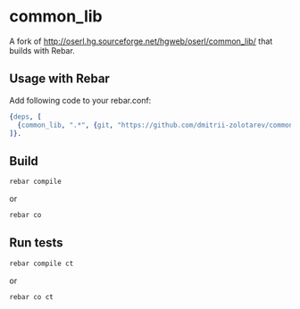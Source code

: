 # common_lib

A fork of http://oserl.hg.sourceforge.net/hgweb/oserl/common_lib/ that builds with Rebar.

## Usage with Rebar

Add following code to your rebar.conf:

```erlang
{deps, [
  {common_lib, ".*", {git, "https://github.com/dmitrii-zolotarev/common_lib.git", {branch, "master"}}}
]}.
```

## Build

```bash
rebar compile
```

or

```bash
rebar co
```

## Run tests

```bash
rebar compile ct
```

or

```bash
rebar co ct
```
